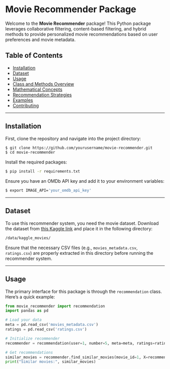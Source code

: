 # Movie Recommender Package

Welcome to the **Movie Recommender** package! This Python package leverages collaborative filtering, content-based filtering, and hybrid methods to provide personalized movie recommendations based on user preferences and movie metadata.

## Table of Contents
- [Installation](#installation)
- [Dataset](#dataset)
- [Usage](#usage)
- [Class and Methods Overview](#class-and-methods-overview)
- [Mathematical Concepts](#mathematical-concepts)
- [Recommendation Strategies](#recommendation-strategies)
- [Examples](#examples)
- [Contributing](#contributing)

---

## Installation

First, clone the repository and navigate into the project directory:
```bash
$ git clone https://github.com/yourusername/movie-recommender.git
$ cd movie-recommender
```

Install the required packages:
```bash
$ pip install -r requirements.txt
```

Ensure you have an OMDb API key and add it to your environment variables:
```bash
$ export IMAGE_API='your_omdb_api_key'
```

---

## Dataset

To use this recommender system, you need the movie dataset. Download the dataset from [this Kaggle link](https://www.kaggle.com/datasets/rounakbanik/the-movies-dataset?resource=download) and place it in the following directory:

```bash
/data/kaggle_movies/
```

Ensure that the necessary CSV files (e.g., `movies_metadata.csv`, `ratings.csv`) are properly extracted in this directory before running the recommender system.

---

## Usage

The primary interface for this package is through the `recommendation` class. Here’s a quick example:

```python
from movie_recommender import recommendation
import pandas as pd

# Load your data
meta = pd.read_csv('movies_metadata.csv')
ratings = pd.read_csv('ratings.csv')

# Initialize recommender
recommender = recommendation(user=1, number=5, meta=meta, ratings=ratings)

# Get recommendations
similar_movies = recommender.find_similar_movies(movie_id=1, X=recommender.create_X())
print("Similar movies:", similar_movies)
```

